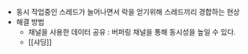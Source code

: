 - 동시 작업중인 스레드가 늘어나면서 락을 얻기위해 스레드끼리 경합하는 현상
- 해결 방법
  - 채널을 사용한 데이터 공유 : 버퍼링 채널을 통해 동시성을 높일 수 있다.
  - [[샤딩]]